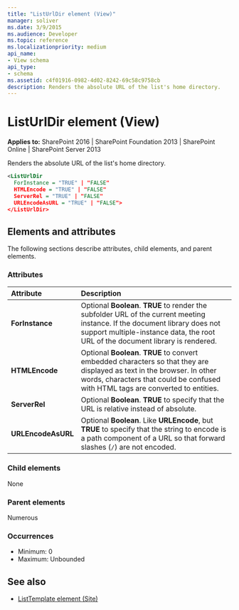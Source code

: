 ```yaml
---
title: "ListUrlDir element (View)"
manager: soliver
ms.date: 3/9/2015
ms.audience: Developer
ms.topic: reference
ms.localizationpriority: medium
api_name:
- View schema
api_type:
- schema
ms.assetid: c4f01916-0982-4d02-8242-69c58c9758cb
description: Renders the absolute URL of the list's home directory.
---
```


# ListUrlDir element (View)

**Applies to:** SharePoint 2016 | SharePoint Foundation 2013 | SharePoint Online | SharePoint Server 2013

Renders the absolute URL of the list's home directory.

```XML
<ListUrlDir
  ForInstance = "TRUE" | "FALSE"
  HTMLEncode = "TRUE" | "FALSE"
  ServerRel = "TRUE" | "FALSE"
  URLEncodeAsURL = "TRUE" | "FALSE">
</ListUrlDir>
```

## Elements and attributes

The following sections describe attributes, child elements, and parent elements.

### Attributes

|**Attribute**|**Description**|
|:-----|:-----|
|**ForInstance** <br/> |Optional **Boolean**. **TRUE** to render the subfolder URL of the current meeting instance. If the document library does not support multiple-instance data, the root URL of the document library is rendered.  <br/> |
|**HTMLEncode** <br/> |Optional **Boolean**. **TRUE** to convert embedded characters so that they are displayed as text in the browser. In other words, characters that could be confused with HTML tags are converted to entities.  <br/> |
|**ServerRel** <br/> |Optional **Boolean**. **TRUE** to specify that the URL is relative instead of absolute.  <br/> |
|**URLEncodeAsURL** <br/> |Optional **Boolean**. Like **URLEncode**, but **TRUE** to specify that the string to encode is a path component of a URL so that forward slashes (`/`) are not encoded.  <br/> |

### Child elements

None

### Parent elements

Numerous

### Occurrences

- Minimum: 0
- Maximum: Unbounded

## See also

- [ListTemplate element (Site)](listtemplate-element-site.md)
